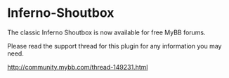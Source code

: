 Inferno-Shoutbox
================

The classic Inferno Shoutbox is now available for free MyBB forums.

Please read the support thread for this plugin for any information you may need.

http://community.mybb.com/thread-149231.html
